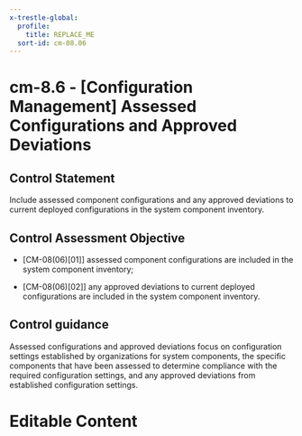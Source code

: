 ```yaml
---
x-trestle-global:
  profile:
    title: REPLACE_ME
  sort-id: cm-08.06
---
```


# cm-8.6 - \[Configuration Management\] Assessed Configurations and Approved Deviations

## Control Statement

Include assessed component configurations and any approved deviations to current deployed configurations in the system component inventory.

## Control Assessment Objective

- \[CM-08(06)[01]\] assessed component configurations are included in the system component inventory;

- \[CM-08(06)[02]\] any approved deviations to current deployed configurations are included in the system component inventory.

## Control guidance

Assessed configurations and approved deviations focus on configuration settings established by organizations for system components, the specific components that have been assessed to determine compliance with the required configuration settings, and any approved deviations from established configuration settings.

# Editable Content

<!-- Make additions and edits below -->
<!-- The above represents the contents of the control as received by the profile, prior to additions. -->
<!-- If the profile makes additions to the control, they will appear below. -->
<!-- The above markdown may not be edited but you may edit the content below, and/or introduce new additions to be made by the profile. -->
<!-- If there is a yaml header at the top, parameter values may be edited. Use --set-parameters to incorporate the changes during assembly. -->
<!-- The content here will then replace what is in the profile for this control, after running profile-assemble. -->
<!-- The current profile has no added parts for this control, but you may add new ones here. -->
<!-- Each addition must have a heading either of the form ## Control my_addition_name -->
<!-- or ## Part a. (where the a. refers to one of the control statement labels.) -->
<!-- "## Control" parts are new parts added after the statement part. -->
<!-- "## Part" parts are new parts added into the top-level statement part with that label. -->
<!-- Subparts may be added with nested hash levels of the form ### My Subpart Name -->
<!-- underneath the parent ## Control or ## Part being added -->
<!-- See https://ibm.github.io/compliance-trestle/tutorials/ssp_profile_catalog_authoring/ssp_profile_catalog_authoring for guidance. -->
